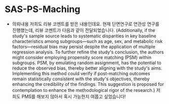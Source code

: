 # SAS-PS-Maching

- 의뢰내용
   저희도 리뷰 코멘트를 받은 내용인데요. 현재 단면연구로 연관성 연구를 진행했는데, 리뷰 코멘트가 다음과 같이 전달되었습니다. (Additionally, if the study's sample source leads to systematic disparities in key baseline characteristics among subgroups—such as age, sex, and metabolic risk factors—residual bias may persist despite the application of multiple regression analysis. To further refine the study's conclusion, the authors might consider employing propensity score matching (PSM) within subgroups. PSM, by emulating random assignment, has the potential to reduce the observed bias, thereby better aligning with the study's aims. Implementing this method could verify if post-matching outcomes remain statistically consistent with the study's objectives, thereby enhancing the credibility of the findings. This suggestion is proposed for contemplation to enhance the methodological rigor of the research.) 저희도 PMS를 해보지 않아서 혹시 가능한지 여쭙고 싶었습니다!
